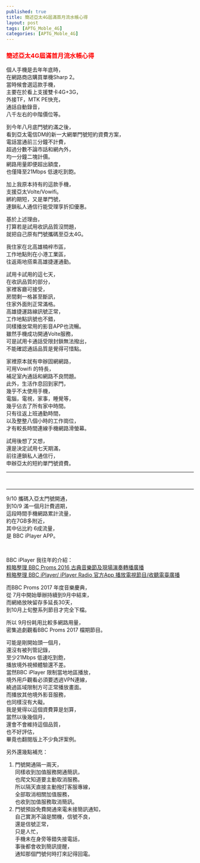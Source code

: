 ```yaml
---
published: true
title: 簡述亞太4G屆滿首月流水帳心得
layout: post
tags: [APTG_Moble_4G]
categories: [APTG_Moble_4G]
---
```


### <font color="red">簡述亞太4G屆滿首月流水帳心得</font>   
    
個人手機是去年年底時，   
在網路商店購買單機Sharp 2。    
當時候會選這款手機，    
主要在於看上支援雙卡4G+3G，     
外接TF，MTK PE快充，    
通話自動錄音，   
八千左右的中階價位等。   
    
到今年八月底門號約滿之後，   
看到亞太電信DM的新一大網單門號短約資費方案，   
電話當通前三分鐘不計費，    
超過分數不論市話和網內外，   
均一分鐘二塊計價。   
網路用量即便超出額度，   
也僅降至21Mbps 低速吃到飽。   
    
加上我原本持有的這款手機，   
支援亞太Volte/Vowifi。    
綁約期短，又是單門號，    
連鎖私人通信行能受理享折扣優惠。    
    
基於上述理由，   
打算若是試用收訊品質沒問題，    
就把自己原有門號攜碼至亞太4G。    
    
我住家在北高雄楠梓市區，    
工作地點則在小港工業區，    
往返兩地搭乘高雄捷運通勤。   
    
試用卡試用的這七天，    
在收訊品質的部分，   
家裡客廳可接受，    
房間剩一格甚至斷訊，    
住家外面則正常滿格。    
高雄捷運路線訊號正常，   
工作地點訊號也不錯，    
同樣播放常用的影音APP也流暢。    
雖然手機成功開通Volte服務，    
可是試用卡通話受限封鎖無法撥出，    
不能確認通話品質是覺得可惜點。   
    
家裡原本就有申辦固網網路，   
可用Vowifi 的特長，   
補足室內通話和網路不良問題。    
此外，生活作息回到家門，    
幾乎不太使用手機，   
電腦，電視，家事，睡覺等，   
幾乎佔去了所有家中時間。    
只有往返上班通勤時間，   
以及整整八個小時的工作崗位，    
才有較長時間連線手機網路滑螢幕。    
    
試用後想了又想，    
還是決定試用七天期滿，   
前往連鎖私人通信行，    
申辦亞太的短約單門號資費。   


------------

<div id="lightgallery" class="owl-carousel owl-theme">
<a href="https://res.cloudinary.com/shengshampoo/image/upload/s--IGleZQ4l--/v1507946788/Screenshot_20171014-0954241-fs81_hwhomc.png" data-sub-html="亞太資費"><img class="responsively-lazy responsively-lazy-300" src="https://res.cloudinary.com/shengshampoo/image/upload/s--sZ43aDTE--/v1507946788/Screenshot_20171014-0954242-fs81_lg4onq.png" srcset="data:image/gif;base64,R0lGODlhAQABAIAAAP///////yH5BAEKAAEALAAAAAABAAEAAAICTAEAOw==" /></a>
<a href="https://res.cloudinary.com/shengshampoo/image/upload/s--1Zl_qEPP--/v1507914634/Screenshot_20171010-0318021-fs81_xpb8yc.png" data-sub-html="SIM1 TStar/SIM2 GT4G VoLte"><img class="responsively-lazy responsively-lazy-300" src="https://res.cloudinary.com/shengshampoo/image/upload/s--jIE_LtMr--/v1507914634/Screenshot_20171010-0318022-fs81_ylqqbz.png" srcset="data:image/gif;base64,R0lGODlhAQABAIAAAP///////yH5BAEKAAEALAAAAAABAAEAAAICTAEAOw==" /></a>
<a href="https://res.cloudinary.com/shengshampoo/image/upload/s--JMGgdW_c--/v1507914634/Screenshot_20171010-0317461-fs81_wl03jg.png" data-sub-html="7xGB，近6 iPlayer 追劇"><img class="responsively-lazy responsively-lazy-300" src="https://res.cloudinary.com/shengshampoo/image/upload/s--zwldlY8X--/v1507914634/Screenshot_20171010-0317462-fs81_mvb1cx.png" srcset="data:image/gif;base64,R0lGODlhAQABAIAAAP///////yH5BAEKAAEALAAAAAABAAEAAAICTAEAOw==" /></a>
<a href="https://res.cloudinary.com/shengshampoo/image/upload/s--CoVFxD-2--/v1507915652/Screenshot_20171011-1224111-fs81_ewacqb.png" data-sub-html="GT加值服務聯絡客服取消"><img class="responsively-lazy responsively-lazy-300" src="https://res.cloudinary.com/shengshampoo/image/upload/s--wkousT_2--/v1507915652/Screenshot_20171011-1224112-fs81_prfmz0.png" srcset="data:image/gif;base64,R0lGODlhAQABAIAAAP///////yH5BAEKAAEALAAAAAABAAEAAAICTAEAOw==" /></a>
<a href="https://res.cloudinary.com/shengshampoo/image/upload/s--mh78b_64--/v1507915652/Screenshot_20171013-2244381-fs81_dbthfv.png" data-sub-html=""><img class="responsively-lazy responsively-lazy-300" src="https://res.cloudinary.com/shengshampoo/image/upload/s--Rk1XA0Ka--/v1507915651/Screenshot_20171013-2244382-fs81_owpvjb.png" srcset="data:image/gif;base64,R0lGODlhAQABAIAAAP///////yH5BAEKAAEALAAAAAABAAEAAAICTAEAOw==" /></a>
</div>

-------------
    
    
9/10 攜碼入亞太門號開通，   
到10/9 滿一個月計費週期，   
這段時間手機網路累計流量，   
約在7GB多附近，    
其中佔比約 6成流量，   
是 BBC iPlayer APP。    

<img class="responsively-lazy responsively-lazy-600" src="https://res.cloudinary.com/shengshampoo/image/upload/s--nMxTfnfX--/v1507916656/Screenshot_20171002-1221301-fs81_kgktd7.png" srcset="data:image/gif;base64,R0lGODlhAQABAIAAAP///////yH5BAEKAAEALAAAAAABAAEAAAICTAEAOw==">
<img class="responsively-lazy responsively-lazy-600" src="https://res.cloudinary.com/shengshampoo/image/upload/s--qJcDQcWy--/v1507916656/Screenshot_20171002-1222101-fs81_mzrm5t.png" srcset="data:image/gif;base64,R0lGODlhAQABAIAAAP///////yH5BAEKAAEALAAAAAABAAEAAAICTAEAOw==">
    
BBC iPlayer 我往年的介紹：   
[粗略整理 BBC Proms 2016 古典音樂節及現場演奏轉播廣播][1]   
[粗略整理 BBC iPlayer/ iPlayer Radio 官方App 播放電視節目/收聽電臺廣播][2]   
    
而BBC Proms 2017 年度音樂慶典，   
從 7月中開始舉辦持續到9月中結束，    
而網絡放映留存多延長30天，    
到10月上旬整系列節目才完全下檔。   
    
所以 9月份耗用比較多網路用量，    
密集追劇觀看BBC Proms 2017 檔期節目。    
    
可能是剛開始頭一個月，   
還沒有被列管記錄，   
至少21Mbps 低速吃到飽，   
播放境外視頻體驗還不差。    
當然BBC iPlayer 限制當地地區播放，   
境外用戶觀看必須要透過VPN連線，   
繞過區域限制方可正常播放畫面。   
而播放其他境外影音服務，    
也同樣沒有大礙。    
我是覺得以這個資費算是划算，    
當然以後幾個月，    
還會不會維持這個品質，   
也不好評估，    
畢竟也翻閱版上不少負評案例。    
    
另外還幾點補充：    

1. 門號開通隔一兩天，    
   同樣收到加值服務開通簡訊，   
   也爬文知道要主動取消服務。   
   所以隔天直接主動撥打客服專線，    
   全部取消相關加值服務，    
   也收到加值服務取消簡訊。    
2. 門號預設免費開通來電未接簡訊通知，  
   自己實測不論是關機，信號不良，   
   還是信號正常，  
   只是人忙，  
   手機未在身旁等錯失接電話，  
   事後都會收到簡訊提醒，  
   通知那個門號何時打來記得回電。    
   
[1]: https://shengshampoo.tumblr.com/post/147826180873/
[2]: https://shengshampoo.tumblr.com/post/125752391553/   
